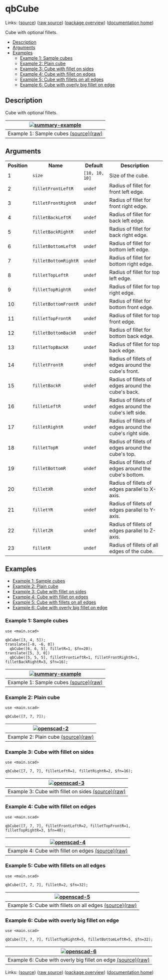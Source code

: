 # qbCube

Links: ([source](https://github.com/little-blossom/openscad-qbase/blob/master/src/qbCube.scad)) ([raw source](https://raw.githubusercontent.com/little-blossom/openscad-qbase/master/src/qbCube.scad)) ([package overview](overview.md)) ([documentation home](../index.md))

Cube with optional fillets.

* [Description](#description)
* [Arguments](#arguments)
* [Examples](#examples)
  * [Example 1: Sample cubes](#example-1-sample-cubes)
  * [Example 2: Plain cube](#example-2-plain-cube)
  * [Example 3: Cube with fillet on sides](#example-3-cube-with-fillet-on-sides)
  * [Example 4: Cube with fillet on edges](#example-4-cube-with-fillet-on-edges)
  * [Example 5: Cube with fillets on all edges](#example-5-cube-with-fillets-on-all-edges)
  * [Example 6: Cube with overly big fillet on edge](#example-6-cube-with-overly-big-fillet-on-edge)

## Description


Cube with optional fillets.

| [![summary-example](qbCube.md-media/summary-example.png "summary-example")](https://github.com/little-blossom/openscad-qbase/blob/master/docs/generated/qbCube.md-media/summary-example.png) |
| :---: |
|Example 1: Sample cubes [(source)](https://github.com/little-blossom/openscad-qbase/blob/master/docs/generated/qbCube.md-media/summary-example.scad)[(raw)](https://raw.githubusercontent.com/little-blossom/openscad-qbase/master/docs/generated/qbCube.md-media/summary-example.scad)|



## Arguments

<table>
<tr><th>Position</th><th>Name</th><th>Default</th><th>Description</th></tr>
<tr><td>1</td><td><code>size</code></td><td><code>[10, 10, 10]</code></td><td>Size of the cube.</td></tr>
<tr><td>2</td><td><code>filletFrontLeftR</code></td><td><code>undef</code></td><td>Radius of fillet for front left edge.</td></tr>
<tr><td>3</td><td><code>filletFrontRightR</code></td><td><code>undef</code></td><td>Radius of fillet for front right edge.</td></tr>
<tr><td>4</td><td><code>filletBackLeftR</code></td><td><code>undef</code></td><td>Radius of fillet for back left edge.</td></tr>
<tr><td>5</td><td><code>filletBackRightR</code></td><td><code>undef</code></td><td>Radius of fillet for back right edge.</td></tr>
<tr><td>6</td><td><code>filletBottomLeftR</code></td><td><code>undef</code></td><td>Radius of fillet for bottom left edge.</td></tr>
<tr><td>7</td><td><code>filletBottomRightR</code></td><td><code>undef</code></td><td>Radius of fillet for bottom right edge.</td></tr>
<tr><td>8</td><td><code>filletTopLeftR</code></td><td><code>undef</code></td><td>Radius of fillet for top left edge.</td></tr>
<tr><td>9</td><td><code>filletTopRightR</code></td><td><code>undef</code></td><td>Radius of fillet for top right edge.</td></tr>
<tr><td>10</td><td><code>filletBottomFrontR</code></td><td><code>undef</code></td><td>Radius of fillet for bottom front edge.</td></tr>
<tr><td>11</td><td><code>filletTopFrontR</code></td><td><code>undef</code></td><td>Radius of fillet for top front edge.</td></tr>
<tr><td>12</td><td><code>filletBottomBackR</code></td><td><code>undef</code></td><td>Radius of fillet for bottom back edge.</td></tr>
<tr><td>13</td><td><code>filletTopBackR</code></td><td><code>undef</code></td><td>Radius of fillet for top back edge.</td></tr>
<tr><td>14</td><td><code>filletFrontR</code></td><td><code>undef</code></td><td>Radius of fillets of edges around the cube's front.</td></tr>
<tr><td>15</td><td><code>filletBackR</code></td><td><code>undef</code></td><td>Radius of fillets of edges around the cube's back.</td></tr>
<tr><td>16</td><td><code>filletLeftR</code></td><td><code>undef</code></td><td>Radius of fillets of edges around the cube's left side.</td></tr>
<tr><td>17</td><td><code>filletRightR</code></td><td><code>undef</code></td><td>Radius of fillets of edges around the cube's right side.</td></tr>
<tr><td>18</td><td><code>filletTopR</code></td><td><code>undef</code></td><td>Radius of fillets of edges around the cube's top.</td></tr>
<tr><td>19</td><td><code>filletBottomR</code></td><td><code>undef</code></td><td>Radius of fillets of edges around the cube's bottom.</td></tr>
<tr><td>20</td><td><code>filletXR</code></td><td><code>undef</code></td><td>Radius of fillets of edges parallel to X-axis.</td></tr>
<tr><td>21</td><td><code>filletYR</code></td><td><code>undef</code></td><td>Radius of fillets of edges parallel to Y-axis.</td></tr>
<tr><td>22</td><td><code>filletZR</code></td><td><code>undef</code></td><td>Radius of fillets of edges parallel to Z-axis.</td></tr>
<tr><td>23</td><td><code>filletR</code></td><td><code>undef</code></td><td>Radius of fillets of all edges of the cube.</td></tr>
</table>

## Examples

* [Example 1: Sample cubes](#example-1-sample-cubes)
* [Example 2: Plain cube](#example-2-plain-cube)
* [Example 3: Cube with fillet on sides](#example-3-cube-with-fillet-on-sides)
* [Example 4: Cube with fillet on edges](#example-4-cube-with-fillet-on-edges)
* [Example 5: Cube with fillets on all edges](#example-5-cube-with-fillets-on-all-edges)
* [Example 6: Cube with overly big fillet on edge](#example-6-cube-with-overly-big-fillet-on-edge)

### Example 1: Sample cubes


```openscad
use <main.scad>

qbCube([3, 4, 5]);
translate([-8, -6, 0])
  qbCube([6, 6, 5], filletR=1, $fn=20);
translate([5, 3, 0])
  qbCube([5, 5, 5], filletFrontLeftR=1, filletFrontRightR=1, filletBackRightR=3, $fn=16);
```
| [![summary-example](qbCube.md-media/summary-example.png "summary-example")](https://github.com/little-blossom/openscad-qbase/blob/master/docs/generated/qbCube.md-media/summary-example.png) |
| :---: |
|Example 1: Sample cubes [(source)](https://github.com/little-blossom/openscad-qbase/blob/master/docs/generated/qbCube.md-media/summary-example.scad)[(raw)](https://raw.githubusercontent.com/little-blossom/openscad-qbase/master/docs/generated/qbCube.md-media/summary-example.scad)|


### Example 2: Plain cube


```openscad
use <main.scad>

qbCube([7, 7, 7]);
```
| [![openscad-2](qbCube.md-media/openscad-2.png "openscad-2")](https://github.com/little-blossom/openscad-qbase/blob/master/docs/generated/qbCube.md-media/openscad-2.png) |
| :---: |
|Example 2: Plain cube [(source)](https://github.com/little-blossom/openscad-qbase/blob/master/docs/generated/qbCube.md-media/openscad-2.scad)[(raw)](https://raw.githubusercontent.com/little-blossom/openscad-qbase/master/docs/generated/qbCube.md-media/openscad-2.scad)|


### Example 3: Cube with fillet on sides


```openscad
use <main.scad>

qbCube([7, 7, 7], filletLeftR=1, filletRightR=2, $fn=16);
```
| [![openscad-3](qbCube.md-media/openscad-3.png "openscad-3")](https://github.com/little-blossom/openscad-qbase/blob/master/docs/generated/qbCube.md-media/openscad-3.png) |
| :---: |
|Example 3: Cube with fillet on sides [(source)](https://github.com/little-blossom/openscad-qbase/blob/master/docs/generated/qbCube.md-media/openscad-3.scad)[(raw)](https://raw.githubusercontent.com/little-blossom/openscad-qbase/master/docs/generated/qbCube.md-media/openscad-3.scad)|


### Example 4: Cube with fillet on edges


```openscad
use <main.scad>

qbCube([7, 7, 7], filletFrontLeftR=2, filletTopFrontR=1, filletTopRightR=3, $fn=48);
```
| [![openscad-4](qbCube.md-media/openscad-4.png "openscad-4")](https://github.com/little-blossom/openscad-qbase/blob/master/docs/generated/qbCube.md-media/openscad-4.png) |
| :---: |
|Example 4: Cube with fillet on edges [(source)](https://github.com/little-blossom/openscad-qbase/blob/master/docs/generated/qbCube.md-media/openscad-4.scad)[(raw)](https://raw.githubusercontent.com/little-blossom/openscad-qbase/master/docs/generated/qbCube.md-media/openscad-4.scad)|


### Example 5: Cube with fillets on all edges


```openscad
use <main.scad>

qbCube([7, 7, 7], filletR=2, $fn=32);
```
| [![openscad-5](qbCube.md-media/openscad-5.png "openscad-5")](https://github.com/little-blossom/openscad-qbase/blob/master/docs/generated/qbCube.md-media/openscad-5.png) |
| :---: |
|Example 5: Cube with fillets on all edges [(source)](https://github.com/little-blossom/openscad-qbase/blob/master/docs/generated/qbCube.md-media/openscad-5.scad)[(raw)](https://raw.githubusercontent.com/little-blossom/openscad-qbase/master/docs/generated/qbCube.md-media/openscad-5.scad)|


### Example 6: Cube with overly big fillet on edge


```openscad
use <main.scad>

qbCube([7, 7, 7], filletTopRightR=5, filletBottomLeftR=5, $fn=32);
```
| [![openscad-6](qbCube.md-media/openscad-6.png "openscad-6")](https://github.com/little-blossom/openscad-qbase/blob/master/docs/generated/qbCube.md-media/openscad-6.png) |
| :---: |
|Example 6: Cube with overly big fillet on edge [(source)](https://github.com/little-blossom/openscad-qbase/blob/master/docs/generated/qbCube.md-media/openscad-6.scad)[(raw)](https://raw.githubusercontent.com/little-blossom/openscad-qbase/master/docs/generated/qbCube.md-media/openscad-6.scad)|


Links: ([source](https://github.com/little-blossom/openscad-qbase/blob/master/src/qbCube.scad)) ([raw source](https://raw.githubusercontent.com/little-blossom/openscad-qbase/master/src/qbCube.scad)) ([package overview](overview.md)) ([documentation home](../index.md))
